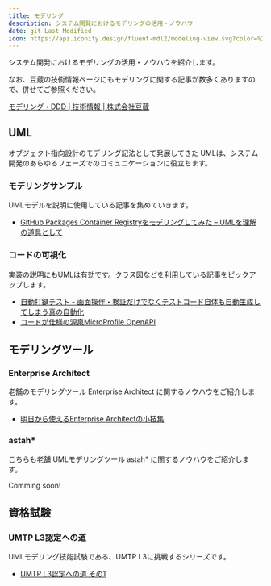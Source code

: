 ```yaml
---
title: モデリング
description: システム開発におけるモデリングの活用・ノウハウ
date: git Last Modified
icon: https://api.iconify.design/fluent-mdl2/modeling-view.svg?color=%23730099&height=28
---
```


システム開発におけるモデリングの活用・ノウハウを紹介します。

なお、豆蔵の技術情報ページにもモデリングに関する記事が数多くありますので、併せてご参照ください。

[モデリング・DDD | 技術情報 | 株式会社豆蔵](https://www.mamezou.com/techinfo/modeling_ddd)

## UML
オブジェクト指向設計のモデリング記法として発展してきた UMLは、システム開発のあらゆるフェーズでのコミュニケーションに役立ちます。

### モデリングサンプル
UMLモデルを説明に使用している記事を集めていきます。

- [GitHub Packages Container Registryをモデリングしてみた – UMLを理解の道具として](/blogs/2023/03/09/ghcr-modeling/)

### コードの可視化
実装の説明にもUMLは有効です。クラス図などを利用している記事をピックアップします。

- [自動打鍵テスト - 画面操作・検証だけでなくテストコード自体も自動生成してしまう真の自動化](/blogs/2022/08/27/automatic_operation_test/)
- [コードが仕様の源泉MicroProfile OpenAPI](/msa/mp/cntrn05-mp-openapi/)

## モデリングツール
### Enterprise Architect
老舗のモデリングツール Enterprise Architect に関するノウハウをご紹介します。

- [明日から使えるEnterprise Architectの小技集](/blogs/2022/11/21/ea-tips/)

### astah*
こちらも老舗 UMLモデリングツール astah* に関するノウハウをご紹介します。

Comming soon!

## 資格試験
### UMTP L3認定への道

UMLモデリング技能試験である、UMTP L3に挑戦するシリーズです。

- [UMTP L3認定への道 その1](/blogs/2023/04/04/road-to-umtpl3/)
